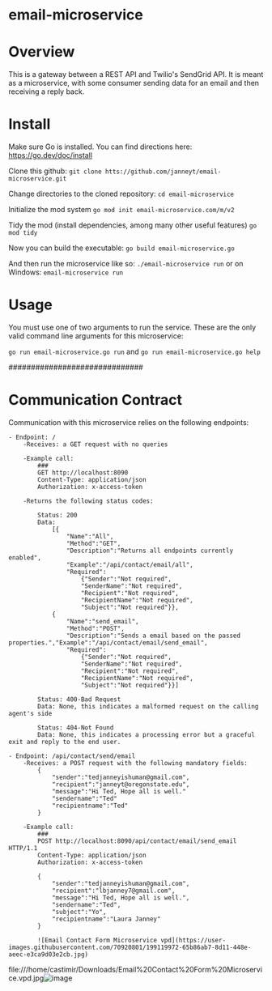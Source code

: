 # email-microservice

# Overview
This is a gateway between a REST API and Twilio's SendGrid API. It is meant as a microservice, with some consumer sending data for an email and then receiving a reply back.

# Install
Make sure Go is installed. You can find directions here: https://go.dev/doc/install

Clone this github: 
`git clone htts://github.com/janneyt/email-microservice.git`

Change directories to the cloned repository:
`cd email-microservice`

Initialize the mod system
`go mod init email-microservice.com/m/v2`

Tidy the mod (install dependencies, among many other useful features)
`go mod tidy`

Now you can build the executable:
`go build email-microservice.go`

And then run the microservice like so:
`./email-microservice run`
or on Windows:
`email-microservice run`

# Usage

You must use one of two arguments to run the service. These are the only valid command line arguments for this microservice:

`go run email-microservice.go run` and `go run email-microservice.go help`

##############################
# Communication Contract

Communication with this microservice relies on the following endpoints:

    - Endpoint: /
        -Receives: a GET request with no queries

        -Example call:
            ###
            GET http://localhost:8090 
            Content-Type: application/json 
            Authorization: x-access-token

        -Returns the following status codes:

            Status: 200
            Data: 
                [{
                    "Name":"All",
                    "Method":"GET",
                    "Description":"Returns all endpoints currently enabled",
                    "Example":"/api/contact/email/all",
                    "Required":
                        {"Sender":"Not required",
                        "SenderName":"Not required",
                        "Recipient":"Not required",
                        "RecipientName":"Not required",
                        "Subject":"Not required"}},
                {
                    "Name":"send_email",
                    "Method":"POST",
                    "Description":"Sends a email based on the passed properties.","Example":"/api/contact/email/send_email",
                    "Required":
                        {"Sender":"Not required",
                        "SenderName":"Not required",
                        "Recipient":"Not required",
                        "RecipientName":"Not required",
                        "Subject":"Not required"}}]

            Status: 400-Bad Request
            Data: None, this indicates a malformed request on the calling agent's side

            Status: 404-Not Found
            Data: None, this indicates a processing error but a graceful exit and reply to the end user.

    - Endpoint: /api/contact/send/email
        -Receives: a POST request with the following mandatory fields:
            {
                "sender":"tedjanneyishuman@gmail.com",
                "recipient":"janneyt@oregonstate.edu",
                "message":"Hi Ted, Hope all is well."
                "sendername":"Ted"
                "recipientname":"Ted"
            }
        
        -Example call:
            ###
            POST http://localhost:8090/api/contact/email/send_email HTTP/1.1
            Content-Type: application/json
            Authorization: x-access-token

            {
                "sender":"tedjanneyishuman@gmail.com",
                "recipient":"lbjanney7@gmail.com",
                "message":"Hi Ted, Hope all is well.",
                "sendername":"Ted",
                "subject":"Yo",
                "recipientname":"Laura Janney"
            }

            ![Email Contact Form Microservice vpd](https://user-images.githubusercontent.com/70920801/199119972-65b86ab7-8d11-448e-aeec-e3ca9d03e2cb.jpg)
file:///home/castimir/Downloads/Email%20Contact%20Form%20Microservice.vpd.jpg![image](https://user-images.githubusercontent.com/70920801/199120089-a10fae54-fcd7-4afc-a488-ea8386b0e3ff.png)

